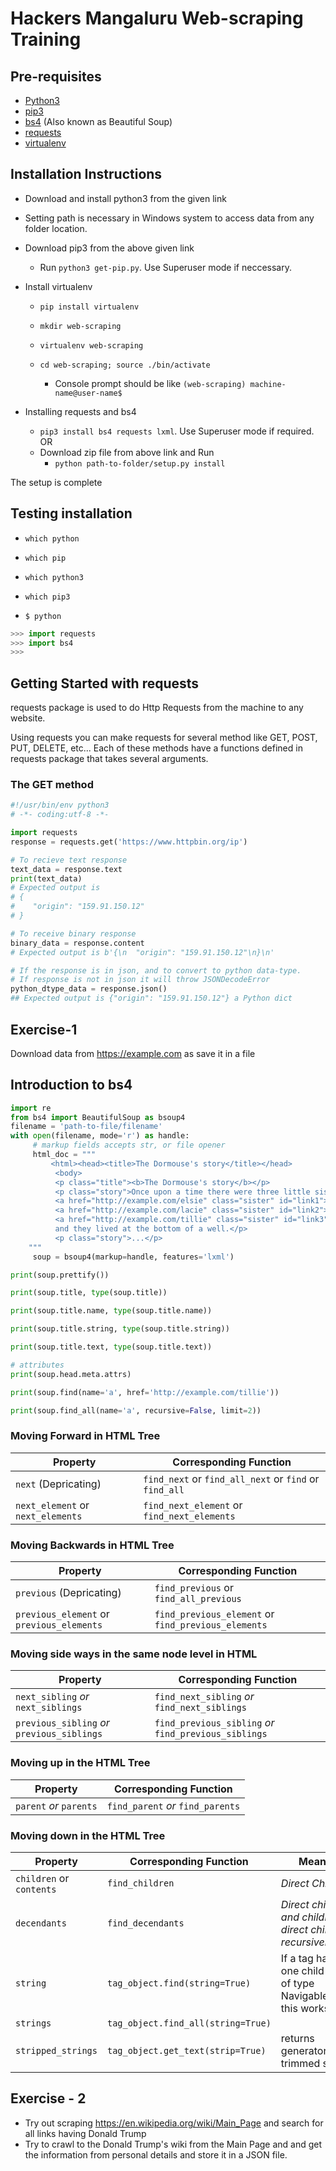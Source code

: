 # Hackers Mangaluru Web-scraping Training

## Pre-requisites

* [Python3](https://www.python.org/downloads/)
* [pip3](https://bootstrap.pypa.io/get-pip.py)
* [bs4](https://www.crummy.com/software/BeautifulSoup/bs4/download/4.6/beautifulsoup4-4.6.0.tar.gz) (Also known as Beautiful Soup)
* [requests](https://pypi.python.org/packages/b0/e1/eab4fc3752e3d240468a8c0b284607899d2fbfb236a56b7377a329aa8d09/requests-2.18.4.tar.gz#md5=081412b2ef79bdc48229891af13f4d82)
* [virtualenv](https://pypi.python.org/packages/d4/0c/9840c08189e030873387a73b90ada981885010dd9aea134d6de30cd24cb8/virtualenv-15.1.0.tar.gz#md5=44e19f4134906fe2d75124427dc9b716)

## Installation Instructions

* Download and install python3 from the given link

* Setting path is necessary in Windows system to access data from any folder location.

* Download pip3 from the above given link
  * Run `python3 get-pip.py`. Use Superuser mode if neccessary.

* Install virtualenv
  * `pip install virtualenv`

  * `mkdir web-scraping`

  * `virtualenv web-scraping`

  * `cd web-scraping; source ./bin/activate`
    * Console prompt should be like `(web-scraping) machine-name@user-name$` 

* Installing requests and bs4
  * `pip3 install bs4 requests lxml`. Use Superuser mode if required. <br/>
  OR
  * Download zip file from above link and Run
    * `python path-to-folder/setup.py install`

The setup is complete

## Testing installation

* `which python`

* `which pip`

* `which python3`

* `which pip3`

* `$ python`

```python
>>> import requests
>>> import bs4
>>> 
```

## Getting Started with requests

requests package is used to do Http Requests from the machine to any website.

Using requests you can make requests for several method like GET, POST, PUT, DELETE, etc...
Each of these methods have a functions defined in requests package that takes several arguments.

### The GET method

```python
#!/usr/bin/env python3
# -*- coding:utf-8 -*-

import requests
response = requests.get('https://www.httpbin.org/ip')

# To recieve text response
text_data = response.text
print(text_data)
# Expected output is 
# {
#    "origin": "159.91.150.12"
# }

# To receive binary response
binary_data = response.content
# Expected output is b'{\n  "origin": "159.91.150.12"\n}\n'

# If the response is in json, and to convert to python data-type.
# If response is not in json it will throw JSONDecodeError
python_dtype_data = response.json()
## Expected output is {"origin": "159.91.150.12"} a Python dict
```

## Exercise-1

Download data from https://example.com as save it in a file

## Introduction to bs4

```python
import re
from bs4 import BeautifulSoup as bsoup4
filename = 'path-to-file/filename'
with open(filename, mode='r') as handle:
     # markup fields accepts str, or file opener
     html_doc = """
         <html><head><title>The Dormouse's story</title></head>
          <body>
          <p class="title"><b>The Dormouse's story</b></p>
          <p class="story">Once upon a time there were three little sisters; and their names ˓→were
          <a href="http://example.com/elsie" class="sister" id="link1">Elsie</a>,
          <a href="http://example.com/lacie" class="sister" id="link2">Lacie</a> and
          <a href="http://example.com/tillie" class="sister" id="link3">Tillie</a>;
          and they lived at the bottom of a well.</p>
          <p class="story">...</p>
    """
     soup = bsoup4(markup=handle, features='lxml')

print(soup.prettify())

print(soup.title, type(soup.title))

print(soup.title.name, type(soup.title.name))

print(soup.title.string, type(soup.title.string))

print(soup.title.text, type(soup.title.text))

# attributes
print(soup.head.meta.attrs)

print(soup.find(name='a', href='http://example.com/tillie'))

print(soup.find_all(name='a', recursive=False, limit=2))
```

### Moving Forward in HTML Tree

Property | Corresponding Function
------------ | -------------
`next` (Depricating) | `find_next` or `find_all_next` or `find` or `find_all`
`next_element` or `next_elements` | `find_next_element` or `find_next_elements`

### Moving Backwards in HTML Tree

Property | Corresponding Function
------------ | -------------
`previous` (Depricating) | `find_previous` or `find_all_previous`
`previous_element` or `previous_elements` | `find_previous_element` or `find_previous_elements`

### Moving side ways in the same node level in HTML

Property | Corresponding Function
------------ | -------------
`next_sibling` _or_ `next_siblings` | `find_next_sibling` _or_ `find_next_siblings`
`previous_sibling` _or_ `previous_siblings` | `find_previous_sibling` _or_ `find_previous_siblings`

### Moving up in the HTML Tree

Property | Corresponding Function
------------ | -------------
`parent` _or_ `parents` | `find_parent` _or_ `find_parents`


### Moving down in the HTML Tree

Property | Corresponding Function | Meaning
------------ | ------------ | -------------
`children` or `contents` | `find_children` | _Direct Children_
`decendants` | `find_decendants` | _Direct children and children of direct children recursively_
`string` | `tag_object.find(string=True)` | If a tag has only one child and is of type NavigableString, this works
`strings` | `tag_object.find_all(string=True)`
`stripped_strings` | `tag_object.get_text(strip=True)` | returns generator with trimmed strings

## Exercise - 2

* Try out scraping https://en.wikipedia.org/wiki/Main_Page and search for all links having Donald Trump
* Try to crawl to the Donald Trump's wiki from the Main Page and and get the information from personal details and store it in a JSON file.
